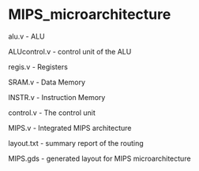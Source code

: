 # MIPS_microarchitecture

alu.v - ALU

ALUcontrol.v - control unit of the ALU

regis.v - Registers

SRAM.v - Data Memory

INSTR.v - Instruction Memory

control.v - The control unit

MIPS.v - Integrated MIPS architecture



layout.txt - summary report of the routing

MIPS.gds - generated layout for MIPS microarchitecture
